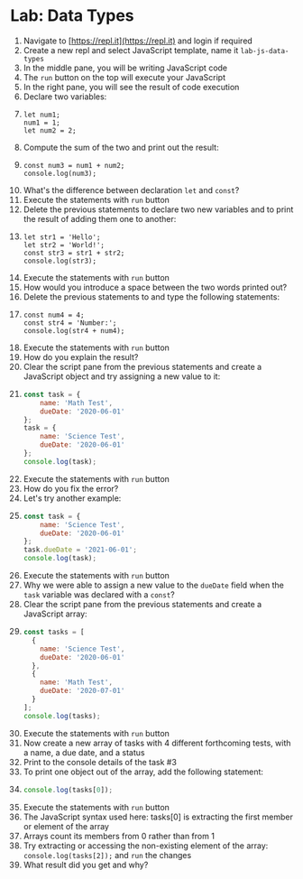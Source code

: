 # Lab: Data Types

1. Navigate to [https://repl.it](https://repl.it) and login if required
2. Create a new repl and select JavaScript template, name it `lab-js-data-types`
3. In the middle pane, you will be writing JavaScript code
4. The `run` button on the top will execute your JavaScript
5. In the right pane, you will see the result of code execution
6. Declare two variables:
7. ```text
   let num1;
   num1 = 1;
   let num2 = 2;
   ```
8. Compute the sum of the two and print out the result:
9. ```text
   const num3 = num1 + num2;
   console.log(num3);
   ```
10. What's the difference between declaration `let` and `const`?
11. Execute the statements with `run` button
12. Delete the previous statements to declare two new variables and to print the result of adding them one to another:
13. ```text
    let str1 = 'Hello';
    let str2 = 'World!';
    const str3 = str1 + str2;
    console.log(str3);
    ```
14. Execute the statements with `run` button
15. How would you introduce a space between the two words printed out?
16. Delete the previous statements to and type the following statements:
17. ```text
    const num4 = 4;
    const str4 = 'Number:';
    console.log(str4 + num4);
    ```
18. Execute the statements with `run` button
19. How do you explain the result?
20. Clear the script pane from the previous statements and create a JavaScript object and try assigning a new value to it:
21. ```javascript
    const task = {
        name: 'Math Test',
        dueDate: '2020-06-01'
    };
    task = {
        name: 'Science Test',
        dueDate: '2020-06-01'
    };
    console.log(task);
    ```
22. Execute the statements with `run` button
23. How do you fix the error?
24. Let's try another example:
25. ```javascript
    const task = {
        name: 'Science Test',
        dueDate: '2020-06-01'
    };
    task.dueDate = '2021-06-01';
    console.log(task);
    ```
26. Execute the statements with `run` button
27. Why we were able to assign a new value to the `dueDate` field when the `task` variable was declared with a `const`?
28. Clear the script pane from the previous statements and create a JavaScript array:
29. ```javascript
    const tasks = [
      {
        name: 'Science Test',
        dueDate: '2020-06-01'
      },
      {
        name: 'Math Test',
        dueDate: '2020-07-01'
      }
    ];
    console.log(tasks);
    ```
30. Execute the statements with `run` button
31. Now create a new array of tasks with 4 different forthcoming tests, with a name, a due date, and a status
32. Print to the console details of the task \#3
33. To print one object out of the array, add the following statement:
34. ```javascript
    console.log(tasks[0]);
    ```
35. Execute the statements with `run` button
36. The JavaScript syntax used here: tasks\[0\] is extracting the first member or element of the array
37. Arrays count its  members from 0 rather than from 1
38. Try extracting or accessing the non-existing element of the array: `console.log(tasks[2]);` and `run` the changes
39. What result did you get and why?

